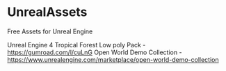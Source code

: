 # UnrealAssets
Free Assets for Unreal Engine

Unreal Engine 4 Tropical Forest Low poly Pack - https://gumroad.com/l/cuLnG
Open World Demo Collection - https://www.unrealengine.com/marketplace/open-world-demo-collection



